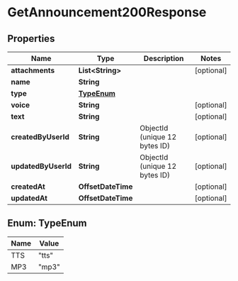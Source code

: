 

# GetAnnouncement200Response


## Properties

| Name | Type | Description | Notes |
|------------ | ------------- | ------------- | -------------|
|**attachments** | **List&lt;String&gt;** |  |  [optional] |
|**name** | **String** |  |  |
|**type** | [**TypeEnum**](#TypeEnum) |  |  |
|**voice** | **String** |  |  [optional] |
|**text** | **String** |  |  [optional] |
|**createdByUserId** | **String** | ObjectId (unique 12 bytes ID) |  [optional] |
|**updatedByUserId** | **String** | ObjectId (unique 12 bytes ID) |  [optional] |
|**createdAt** | **OffsetDateTime** |  |  [optional] |
|**updatedAt** | **OffsetDateTime** |  |  [optional] |



## Enum: TypeEnum

| Name | Value |
|---- | -----|
| TTS | &quot;tts&quot; |
| MP3 | &quot;mp3&quot; |



